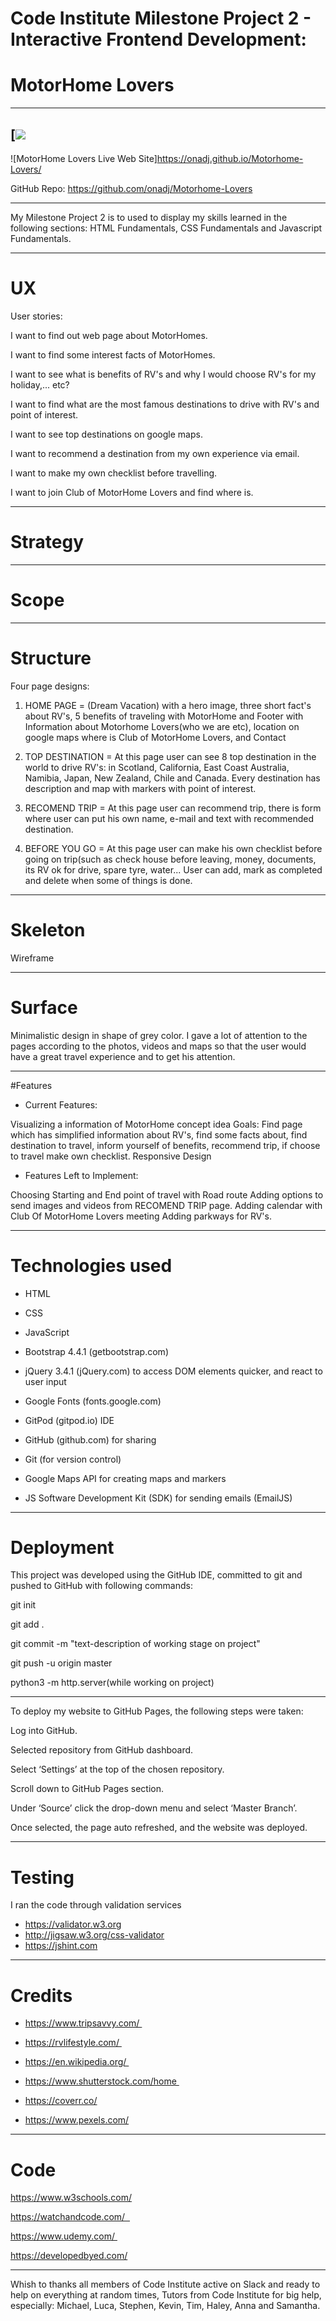 # Code Institute Milestone Project 2 - Interactive Frontend Development:

# MotorHome Lovers

---
[![ ]('../images/headerfirst.jpg')
---

![MotorHome Lovers Live Web Site]https://onadj.github.io/Motorhome-Lovers/

GitHub Repo: https://github.com/onadj/Motorhome-Lovers

---

My Milestone Project 2 is to used to display my skills learned in the following sections: HTML Fundamentals, CSS Fundamentals and  Javascript Fundamentals.

---

# UX

User stories:

I want to find out web page about MotorHomes.

I want to find some interest facts of MotorHomes.

I want to see what is benefits of RV's and why I would choose RV's for my holiday,... etc?

I want to find what are the most famous destinations to drive with RV's and point of interest.

I want to see top destinations on google maps.

I want to recommend a destination from my own experience via email.

I want to make my own checklist before travelling.

I want to join Club of MotorHome Lovers and find where is.

---

# Strategy

---

# Scope

---

# Structure

Four page designs:

 1. HOME PAGE =  (Dream Vacation) with a hero image, three short fact's about RV's, 5 benefits of traveling with MotorHome and Footer with Information about Motorhome Lovers(who we are etc), location on google maps where is Club of MotorHome Lovers, and Contact

 2. TOP DESTINATION = At this page user can see 8 top destination in the world to drive RV's:  in Scotland, California, East Coast Australia, Namibia, Japan, New Zealand, Chile and Canada. Every destination has description and map with markers with point of interest.

 3. RECOMEND TRIP = At this page user can recommend trip, there is form where user can put his own name, e-mail and text with recommended destination.

 4. BEFORE YOU GO = At this page user can make his own checklist before going on trip(such as check house before leaving, money, documents, its RV ok for drive, spare tyre, water... User can add, mark as completed and delete when some of things is done.

---

# Skeleton

Wireframe

---

# Surface

Minimalistic design in shape of grey color.
I gave a lot of attention to the pages according to the photos, videos and maps so that the user would have a great travel experience and to get his attention.

---

#Features

- Current Features:

Visualizing a information of MotorHome concept idea
Goals: Find page which has simplified information about RV's, find some facts about, find destination to travel, inform yourself of benefits, recommend trip, if choose to travel make own checklist.
Responsive Design


- Features Left to Implement:

Choosing Starting and End point of travel with Road route
Adding options to send images and videos from  RECOMEND TRIP page.
Adding calendar with Club Of MotorHome Lovers meeting
Adding parkways for RV's.

---

# Technologies used

- HTML

- CSS

- JavaScript

- Bootstrap 4.4.1 (getbootstrap.com)

- jQuery 3.4.1 (jQuery.com) to access DOM elements quicker, and react to user   input

- Google Fonts (fonts.google.com)

- GitPod (gitpod.io) IDE

- GitHub (github.com) for sharing

- Git (for version control)

- Google Maps API for creating maps and markers

- JS Software Development Kit (SDK) for sending emails (EmailJS)

---

# Deployment

This project was developed using the GitHub IDE, committed to git and pushed to GitHub
with following commands:

git init 

git add .

git commit -m "text-description of working stage on project"

git push -u origin master

python3 -m http.server(while working on project)

---

To deploy my website to GitHub Pages, the following steps were taken:

Log into GitHub.

Selected repository from GitHub dashboard.

Select ‘Settings’ at the top of the chosen repository.

Scroll down to GitHub Pages section.

Under ‘Source’ click the drop-down menu and select ‘Master Branch’.

Once selected, the page auto refreshed, and the website was deployed.

---

# Testing

I ran the code through validation services
 - https://validator.w3.org
 - http://jigsaw.w3.org/css-validator
 - https://jshint.com
---

# Credits

- https://www.tripsavvy.com/ 

- https://rvlifestyle.com/ 

- https://en.wikipedia.org/ 

- https://www.shutterstock.com/home 

- https://coverr.co/

- https://www.pexels.com/ 

---

# Code

https://www.w3schools.com/ 

https://watchandcode.com/  

https://www.udemy.com/ 

https://developedbyed.com/ 

---

Whish to thanks all members of Code Institute active on Slack and ready to help on everything at random times, Tutors from Code Institute for big help, especially: Michael, Luca, Stephen, Kevin, Tim, Haley, Anna and Samantha.


